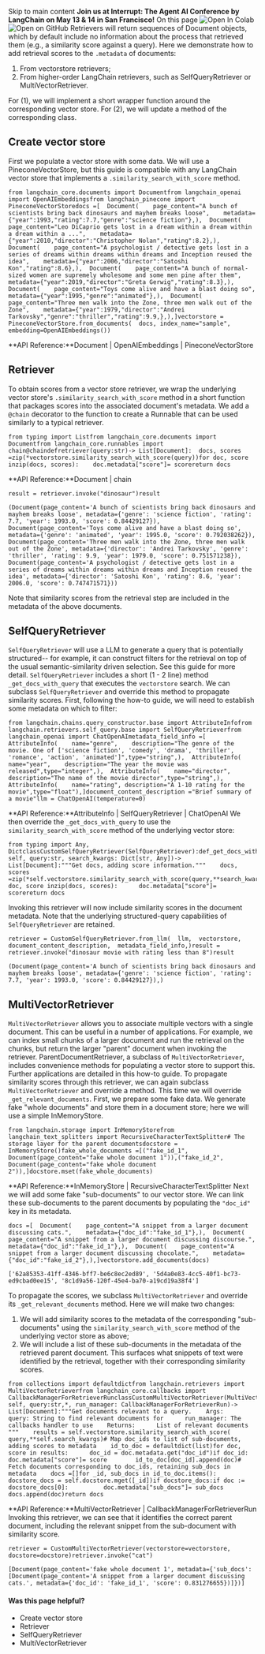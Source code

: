 Skip to main content
**Join us at Interrupt: The Agent AI Conference by LangChain on May 13 & 14 in San Francisco!**
On this page
![Open In Colab](https://colab.research.google.com/assets/colab-badge.svg)![Open on GitHub](https://img.shields.io/badge/Open%20on%20GitHub-grey?logo=github&logoColor=white)
Retrievers will return sequences of Document objects, which by default include no information about the process that retrieved them (e.g., a similarity score against a query). Here we demonstrate how to add retrieval scores to the `.metadata` of documents:
  1. From vectorstore retrievers;
  2. From higher-order LangChain retrievers, such as SelfQueryRetriever or MultiVectorRetriever.


For (1), we will implement a short wrapper function around the corresponding vector store. For (2), we will update a method of the corresponding class.
## Create vector store​
First we populate a vector store with some data. We will use a PineconeVectorStore, but this guide is compatible with any LangChain vector store that implements a `.similarity_search_with_score` method.
```
from langchain_core.documents import Documentfrom langchain_openai import OpenAIEmbeddingsfrom langchain_pinecone import PineconeVectorStoredocs =[  Document(    page_content="A bunch of scientists bring back dinosaurs and mayhem breaks loose",    metadata={"year":1993,"rating":7.7,"genre":"science fiction"},),  Document(    page_content="Leo DiCaprio gets lost in a dream within a dream within a dream within a ...",    metadata={"year":2010,"director":"Christopher Nolan","rating":8.2},),  Document(    page_content="A psychologist / detective gets lost in a series of dreams within dreams within dreams and Inception reused the idea",    metadata={"year":2006,"director":"Satoshi Kon","rating":8.6},),  Document(    page_content="A bunch of normal-sized women are supremely wholesome and some men pine after them",    metadata={"year":2019,"director":"Greta Gerwig","rating":8.3},),  Document(    page_content="Toys come alive and have a blast doing so",    metadata={"year":1995,"genre":"animated"},),  Document(    page_content="Three men walk into the Zone, three men walk out of the Zone",    metadata={"year":1979,"director":"Andrei Tarkovsky","genre":"thriller","rating":9.9,},),]vectorstore = PineconeVectorStore.from_documents(  docs, index_name="sample", embedding=OpenAIEmbeddings())
```

**API Reference:**Document | OpenAIEmbeddings | PineconeVectorStore
## Retriever​
To obtain scores from a vector store retriever, we wrap the underlying vector store's `.similarity_search_with_score` method in a short function that packages scores into the associated document's metadata.
We add a `@chain` decorator to the function to create a Runnable that can be used similarly to a typical retriever.
```
from typing import Listfrom langchain_core.documents import Documentfrom langchain_core.runnables import chain@chaindefretriever(query:str)-> List[Document]:  docs, scores =zip(*vectorstore.similarity_search_with_score(query))for doc, score inzip(docs, scores):    doc.metadata["score"]= scorereturn docs
```

**API Reference:**Document | chain
```
result = retriever.invoke("dinosaur")result
```

```
(Document(page_content='A bunch of scientists bring back dinosaurs and mayhem breaks loose', metadata={'genre': 'science fiction', 'rating': 7.7, 'year': 1993.0, 'score': 0.84429127}), Document(page_content='Toys come alive and have a blast doing so', metadata={'genre': 'animated', 'year': 1995.0, 'score': 0.792038262}), Document(page_content='Three men walk into the Zone, three men walk out of the Zone', metadata={'director': 'Andrei Tarkovsky', 'genre': 'thriller', 'rating': 9.9, 'year': 1979.0, 'score': 0.751571238}), Document(page_content='A psychologist / detective gets lost in a series of dreams within dreams within dreams and Inception reused the idea', metadata={'director': 'Satoshi Kon', 'rating': 8.6, 'year': 2006.0, 'score': 0.747471571}))
```

Note that similarity scores from the retrieval step are included in the metadata of the above documents.
## SelfQueryRetriever​
`SelfQueryRetriever` will use a LLM to generate a query that is potentially structured-- for example, it can construct filters for the retrieval on top of the usual semantic-similarity driven selection. See this guide for more detail.
`SelfQueryRetriever` includes a short (1 - 2 line) method `_get_docs_with_query` that executes the `vectorstore` search. We can subclass `SelfQueryRetriever` and override this method to propagate similarity scores.
First, following the how-to guide, we will need to establish some metadata on which to filter:
```
from langchain.chains.query_constructor.base import AttributeInfofrom langchain.retrievers.self_query.base import SelfQueryRetrieverfrom langchain_openai import ChatOpenAImetadata_field_info =[  AttributeInfo(    name="genre",    description="The genre of the movie. One of ['science fiction', 'comedy', 'drama', 'thriller', 'romance', 'action', 'animated']",type="string",),  AttributeInfo(    name="year",    description="The year the movie was released",type="integer",),  AttributeInfo(    name="director",    description="The name of the movie director",type="string",),  AttributeInfo(    name="rating", description="A 1-10 rating for the movie",type="float"),]document_content_description ="Brief summary of a movie"llm = ChatOpenAI(temperature=0)
```

**API Reference:**AttributeInfo | SelfQueryRetriever | ChatOpenAI
We then override the `_get_docs_with_query` to use the `similarity_search_with_score` method of the underlying vector store:
```
from typing import Any, DictclassCustomSelfQueryRetriever(SelfQueryRetriever):def_get_docs_with_query(    self, query:str, search_kwargs: Dict[str, Any])-> List[Document]:"""Get docs, adding score information."""    docs, scores =zip(*self.vectorstore.similarity_search_with_score(query,**search_kwargs))for doc, score inzip(docs, scores):      doc.metadata["score"]= scorereturn docs
```

Invoking this retriever will now include similarity scores in the document metadata. Note that the underlying structured-query capabilities of `SelfQueryRetriever` are retained.
```
retriever = CustomSelfQueryRetriever.from_llm(  llm,  vectorstore,  document_content_description,  metadata_field_info,)result = retriever.invoke("dinosaur movie with rating less than 8")result
```

```
(Document(page_content='A bunch of scientists bring back dinosaurs and mayhem breaks loose', metadata={'genre': 'science fiction', 'rating': 7.7, 'year': 1993.0, 'score': 0.84429127}),)
```

## MultiVectorRetriever​
`MultiVectorRetriever` allows you to associate multiple vectors with a single document. This can be useful in a number of applications. For example, we can index small chunks of a larger document and run the retrieval on the chunks, but return the larger "parent" document when invoking the retriever. ParentDocumentRetriever, a subclass of `MultiVectorRetriever`, includes convenience methods for populating a vector store to support this. Further applications are detailed in this how-to guide.
To propagate similarity scores through this retriever, we can again subclass `MultiVectorRetriever` and override a method. This time we will override `_get_relevant_documents`.
First, we prepare some fake data. We generate fake "whole documents" and store them in a document store; here we will use a simple InMemoryStore.
```
from langchain.storage import InMemoryStorefrom langchain_text_splitters import RecursiveCharacterTextSplitter# The storage layer for the parent documentsdocstore = InMemoryStore()fake_whole_documents =[("fake_id_1", Document(page_content="fake whole document 1")),("fake_id_2", Document(page_content="fake whole document 2")),]docstore.mset(fake_whole_documents)
```

**API Reference:**InMemoryStore | RecursiveCharacterTextSplitter
Next we will add some fake "sub-documents" to our vector store. We can link these sub-documents to the parent documents by populating the `"doc_id"` key in its metadata.
```
docs =[  Document(    page_content="A snippet from a larger document discussing cats.",    metadata={"doc_id":"fake_id_1"},),  Document(    page_content="A snippet from a larger document discussing discourse.",    metadata={"doc_id":"fake_id_1"},),  Document(    page_content="A snippet from a larger document discussing chocolate.",    metadata={"doc_id":"fake_id_2"},),]vectorstore.add_documents(docs)
```

```
['62a85353-41ff-4346-bff7-be6c8ec2ed89', '5d4a0e83-4cc5-40f1-bc73-ed9cbad0ee15', '8c1d9a56-120f-45e4-ba70-a19cd19a38f4']
```

To propagate the scores, we subclass `MultiVectorRetriever` and override its `_get_relevant_documents` method. Here we will make two changes:
  1. We will add similarity scores to the metadata of the corresponding "sub-documents" using the `similarity_search_with_score` method of the underlying vector store as above;
  2. We will include a list of these sub-documents in the metadata of the retrieved parent document. This surfaces what snippets of text were identified by the retrieval, together with their corresponding similarity scores.


```
from collections import defaultdictfrom langchain.retrievers import MultiVectorRetrieverfrom langchain_core.callbacks import CallbackManagerForRetrieverRunclassCustomMultiVectorRetriever(MultiVectorRetriever):def_get_relevant_documents(    self, query:str,*, run_manager: CallbackManagerForRetrieverRun)-> List[Document]:"""Get documents relevant to a query.    Args:      query: String to find relevant documents for      run_manager: The callbacks handler to use    Returns:      List of relevant documents    """    results = self.vectorstore.similarity_search_with_score(      query,**self.search_kwargs)# Map doc_ids to list of sub-documents, adding scores to metadata    id_to_doc = defaultdict(list)for doc, score in results:      doc_id = doc.metadata.get("doc_id")if doc_id:        doc.metadata["score"]= score        id_to_doc[doc_id].append(doc)# Fetch documents corresponding to doc_ids, retaining sub_docs in metadata    docs =[]for _id, sub_docs in id_to_doc.items():      docstore_docs = self.docstore.mget([_id])if docstore_docs:if doc := docstore_docs[0]:          doc.metadata["sub_docs"]= sub_docs          docs.append(doc)return docs
```

**API Reference:**MultiVectorRetriever | CallbackManagerForRetrieverRun
Invoking this retriever, we can see that it identifies the correct parent document, including the relevant snippet from the sub-document with similarity score.
```
retriever = CustomMultiVectorRetriever(vectorstore=vectorstore, docstore=docstore)retriever.invoke("cat")
```

```
[Document(page_content='fake whole document 1', metadata={'sub_docs': [Document(page_content='A snippet from a larger document discussing cats.', metadata={'doc_id': 'fake_id_1', 'score': 0.831276655})]})]
```

#### Was this page helpful?
  * Create vector store
  * Retriever
  * SelfQueryRetriever
  * MultiVectorRetriever


